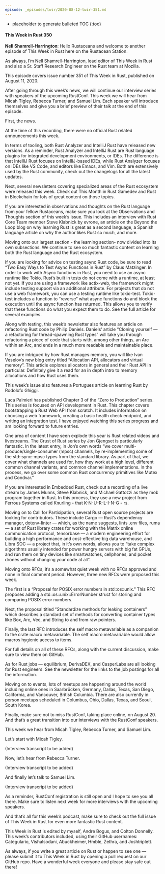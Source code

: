```yaml
---
episode: _episodes/twir/2020-08-12-twir-351.md
---
```


* placeholder to generate bulleted TOC
{:toc}

#### This Week in Rust 350

__Nell Shamrell-Harrington__: Hello Rustaceans and welcome to another episode of This Week in Rust here on the Rustacean Station.

As always, I’m Nell Shamrell-Harrington, lead editor of This Week in Rust and also a Sr. Staff Research Engineer on the Rust team at Mozilla.

This episode covers issue number 351 of This Week in Rust, published on August 11, 2020.

After going through this week’s news, we will continue our interview series with speakers of the upcoming RustConf. This week we will hear from Micah Tigley, Rebecca Turner, and Samuel Lim. Each speaker will introduce themselves and give you a brief preview of their talk at the end of this episode.

First, the news.

At the time of this recording, there were no official Rust related announcements this week.

In terms of tooling, both Rust Analyzer and IntelliJ Rust have released new versions. As a reminder, Rust Analyzer and IntelliJ Rust are Rust language plugins for integrated development environments, or IDEs. The difference is that IntelliJ Rust focuses on IntelliJ-based IDEs, while Rust Analyzer focuses on IDEs like VS Code, and editors like Emacs, and Vim. Both are extensively used by the Rust community, check out the changelogs for all the latest updates.

Next, several newsletters covering specialized areas of the Rust ecosystem were released this week. Check out This Month in Rust Gamedev and Rust in Blockchain for lots of great content on those topics.

If you are interested in observations and thoughts on the Rust language from your fellow Rustaceans, make sure you look at the Observations and Thoughts section of this week’s issue. This includes an interview with Rust Core Team member Steve Klabnick by evrone, an article on the Beyond the Loop blog on why learning Rust is great as a second language, a Spanish language article on why the author likes Rust so much, and more.

Moving onto our largest section - the learning section- now divided into its own subsections. We continue to see so much fantastic content on learning both the Rust language and the Rust ecosystem.

 If you are looking for advice on testing async Rust code, be sure to read “Two Easy Ways to Test Async Functions in Rust” by Claus Matzinger. In order to work with Async functions in Rust, you need to use an async runtime like Tokio. Rust’s built in tests do not come with a runtime, at least not yet. If you are using a framework like actix-web, the framework might include testing support via an additional attribute. For projects that do not use a web framework, you can use a testing runtime like tokio-test. Tokio-test includes a function to “reverse” what async functions do and block the execution until the async function has returned. This allows you to verify that these functions do what you expect them to do. See the full article for several examples.

Along with testing, this week’s newsletter also features an article on refactoring Rust code by Philip Daniels. Daniels’ article “Cloning yourself — a refactoring for thread-spawning Rust types”  will take you through refactoring a piece of code that starts with, among other things, an Arc within an Arc, and ends in a much more readable and maintainable place.

If you are intrigued by how Rust manages memory, you will like Ivan Veselov’s new blog entry titled “Allocation API, allocators and virtual memory”. This article explores allocators in general and their Rust API in particular. Definitely give it a read for an in depth intro to memory allocations and how Rust uses them.

This week’s issue also features a Portugues article on learning Rust by Rodolofo Ghiggi.

Luca Palmieri has published Chapter 3 of the “Zero to Production” series. This series is focused on API development in Rust. This chapter covers bootstrapping a Rust Web API from scratch. It includes information on choosing a web framework, creating a basic health check endpoint, and writing an integration test. I have enjoyed watching this series progress and am looking forward to future entries.

One area of content I have seen explode this year is Rust related videos and livestreams. The Crust of Rust series by Jon Gjengset is particularly fantastic. In the latest entry, in Jon’s own words “we cover multi-produce/single-consumer (mpsc) channels, by re-implementing some of the std::sync::mpsc types from the standard library. As part of that, we cover what channels are used for, how they work at a high level, different common channel variants, and common channel implementations. In the process, we go over some common Rust concurrency primitives like Mutex and Condvar.”

If you are interested in Embedded Rust, check out a recording of a live stream by James Munns, Steve Klabnick, and Michael Gattozzi as they mob program together in Rust. In this process, they use a new project from Ferrous Systems called Knurling - that K-N-U-R-L-I-N-G - rs.

Moving on to Call for Participation, several Rust open source projects are looking for contributors. These include Cargo — Rust’s dependency manager, dotenv-linter — which, as the name suggests, lints .env files, ruma — a set of Rust library crates for working with the Matrix online communication protocol, tensorbase — a modern engineering effort for building a high performance and cost-effective big data warehouse, and Libra SOC — a project that, in it’s own words, allows you to “take complex algorithms usually intended for power hungry servers with big fat GPUs, and run them on tiny devices like smartwatches, cellphones, and pocket drones without changing your code at all”.

Moving onto RFCs, it’s a somewhat quiet week with no RFCs approved and none in final comment period. However, three new RFCs were proposed this week.

The first is a “Proposal for POSIX error numbers in std::os::unix.” This RFC proposes adding a std::os::unix::ErrorNumber struct for storing and comparing POSIX error numbers.

Next, the proposal titled “Standardize methods for leaking containers” which describes a standard set of methods for converting container types like Box, Arc, Vec, and String to and from raw pointers.

Finally, the last RFC introduces the self macro metavariable as a companion to the crate macro metavariable. The self macro metavariable would allow macros hygienic access to items.

For full details on all of these RFCs, along with the current discussion, make sure to view them on GitHub.

As for Rust jobs — equilibrium, DerivaDEX, and CasperLabs are all looking for Rust engineers. See the newsletter for the links to the job postings for all the information.

Moving on to events, lots of meetups are happening around the world including online ones in Saarbrücken, Germany, Dallas, Texas, San Diego, California, and Vancouver, British Columbia. There are also currently in person meetups scheduled in Columbus, Ohio, Dallas, Texas, and Seoul, South Korea.

Finally, make sure not to miss RustConf, taking place online, on August 20. And that’s a great transition into our interviews with the RustConf speakers.

This week we hear from  Micah Tigley, Rebecca Turner, and Samuel Lim.

Let’s start with Micah Tigley.

(Interview transcript to be added)

Now, let’s hear from Rebecca Turner.

(Interview transcript to be added)

And finally let’s talk to Samuel Lim.

(Interview transcript to be added)

As a reminder, RustConf registration is still open and I hope to see you all there. Make sure to listen next week for more interviews with the upcoming speakers.

And that’s all for this week’s podcast, make sure to check out the full issue of This Week in Rust for even more fantastic Rust content.

This Week in Rust is edited by myself, Andre Bogus, and Colton Donnelly. This week’s contributors included, using their GitHub usernames: Categulario, Vishalsodani, Abuckheimer, Hmble, Zethra, and Joshtriplett.

As always, if you write a great article on Rust or happen to see one — please submit it to This Week in Rust by opening a pull request on our GitHub repo. Have a wonderful week everyone and please stay safe out there!
